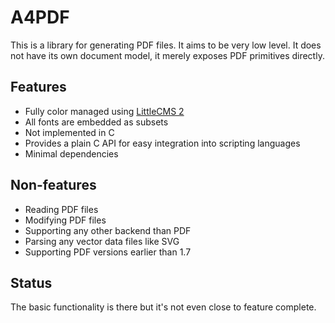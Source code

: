 # A4PDF

This is a library for generating PDF files. It aims to be very low level.
It does not have its own document model, it merely exposes PDF primitives
directly.

## Features

- Fully color managed using [LittleCMS 2](https://littlecms.com/)
- All fonts are embedded as subsets
- Not implemented in C
- Provides a plain C API for easy integration into scripting languages
- Minimal dependencies

## Non-features

- Reading PDF files
- Modifying PDF files
- Supporting any other backend than PDF
- Parsing any vector data files like SVG
- Supporting PDF versions earlier than 1.7

## Status

The basic functionality is there but it's not even close to feature
complete.
